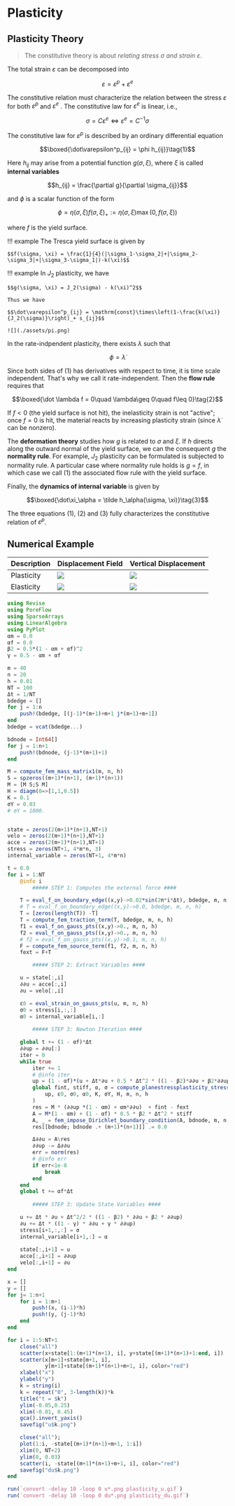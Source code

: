 # Plasticity



## Plasticity Theory

>  The constitutive theory is about _relating stress $\sigma$ and strain $\varepsilon$_. 

The total strain $\varepsilon$ can be decomposed into 

$$\varepsilon = \varepsilon^p + \varepsilon^e$$

The constitutive relation must characterize the relation between the stress $\varepsilon$ for both $\varepsilon^p$ and $\varepsilon^e$ . The constitutive law for $\varepsilon^e$ is linear, i.e., 

$$\sigma = C\varepsilon^e\Leftrightarrow\varepsilon^e = C^{-1}\sigma$$

The constitutive law for $\varepsilon^p$ is described by an ordinary differential equation 

$$\boxed{\dot\varepsilon^p_{ij} = \phi h_{ij}}\tag{1}$$

Here $h_{ij}$ may arise from a potential function $g(\sigma, \xi)$, where $\xi$ is called **internal variables**

$$h_{ij} = \frac{\partial g}{\partial \sigma_{ij}}$$

and $\phi$ is a scalar function of the form 

$$\phi = \eta(\sigma,\xi) f(\sigma, \xi)_+ := \eta(\sigma,\xi)\max(0, f(\sigma, \xi))$$

where $f$ is the yield surface. 

!!! example
    The Tresca yield surface is given by 
    
    $$f(\sigma, \xi) = \frac{1}{4}(|\sigma_1-\sigma_2|+|\sigma_2-\sigma_3|+|\sigma_3-\sigma_1|)-k(\xi)$$


!!! example
    ​In $J_2$ plasticity, we have

    $$g(\sigma, \xi) = J_2(\sigma) - k(\xi)^2$$

    ​Thus we have

    $$\dot\varepsilon^p_{ij} = \mathrm{const}\times\left(1-\frac{k(\xi)}{J_2(\sigma)}\right)_+ s_{ij}$$
    
    ![](./assets/pi.png)

In the rate-indpendent plasticity, there exists $\lambda$ such that 

$$\phi = \dot\lambda$$

Since both sides of (1) has derivatives with respect to time, it is time scale independent. That's why we call it rate-independent. Then the **flow rule** requires that 

$$\boxed{\dot \lambda f = 0\quad \lambda\geq 0\quad f\leq 0}\tag{2}$$

If $f<0$ (the yield surface is not hit), the inelasticity strain is not "active"; once $f=0$ is hit, the material reacts by increasing plasticity strain (since $\dot \lambda$ can be nonzero). 

The **deformation theory** studies how $g$ is related to $\sigma$ and $\xi$. If $h$ directs along the outward normal of the yield surface, we can the consequent $g$ the **normality rule**.  For example, $J_2$ plasticity can be formulated is subjected to normality rule. A particular case where normality rule holds is $g=f$, in which case we call (1) the associated flow rule with the yield surface.

Finally, the **dynamics of internal variable** is given by 

$$\boxed{\dot\xi_\alpha = \tilde h_\alpha(\sigma, \xi)}\tag{3}$$

The three equations (1), (2) and (3) fully characterizes the constitutive relation of $\varepsilon^p$.

 

## Numerical Example




|  Description          | Displacement Field             | Vertical Displacement           |
| ---------- | ------------------------------ | ------------------------------- |
| Plasticity | ![](./assets/plasticity_u.gif) | ![](./assets/plasticity_du.gif) |
| Elasticity | ![](./assets/elasticity_u.gif) | ![](./assets/elasticity_du.gif) |



```julia
using Revise
using PoreFlow
using SparseArrays
using LinearAlgebra
using PyPlot
αm = 0.0
αf = 0.0
β2 = 0.5*(1 - αm + αf)^2
γ = 0.5 - αm + αf

m = 40
n = 20
h = 0.01
NT = 100
Δt = 1/NT 
bdedge = []
for j = 1:n 
    push!(bdedge, [(j-1)*(m+1)+m+1 j*(m+1)+m+1])
end
bdedge = vcat(bdedge...)

bdnode = Int64[]
for j = 1:n+1
    push!(bdnode, (j-1)*(m+1)+1)
end

M = compute_fem_mass_matrix1(m, n, h)
S = spzeros((m+1)*(n+1), (m+1)*(n+1))
M = [M S;S M]
H = diagm(0=>[1,1,0.5])
K = 0.1
σY = 0.03
# σY = 1000.


state = zeros(2(m+1)*(n+1),NT+1)
velo = zeros(2(m+1)*(n+1),NT+1)
acce = zeros(2(m+1)*(n+1),NT+1)
stress = zeros(NT+1, 4*m*n, 3)
internal_variable = zeros(NT+1, 4*m*n)

t = 0.0
for i = 1:NT 
    @info i 
        ##### STEP 1: Computes the external force ####

    T = eval_f_on_boundary_edge((x,y)->0.02*sin(2π*i*Δt), bdedge, m, n, h)
    # T = eval_f_on_boundary_edge((x,y)->0.0, bdedge, m, n, h)
    T = [zeros(length(T)) -T]
    T = compute_fem_traction_term(T, bdedge, m, n, h)
    f1 = eval_f_on_gauss_pts((x,y)->0., m, n, h)
    f2 = eval_f_on_gauss_pts((x,y)->0., m, n, h)
    # f2 = eval_f_on_gauss_pts((x,y)->0.1, m, n, h)
    F = compute_fem_source_term(f1, f2, m, n, h)
    fext = F+T

        ##### STEP 2: Extract Variables ####

    u = state[:,i]
    ∂∂u = acce[:,i]
    ∂u = velo[:,i]

    ε0 = eval_strain_on_gauss_pts(u, m, n, h)
    σ0 = stress[i,:,:]
    α0 = internal_variable[i,:]
    
        ##### STEP 3: Newton Iteration ####

    global t += (1 - αf)*Δt
    ∂∂up = ∂∂u[:]
    iter = 0
    while true
        iter += 1
        # @info iter
        up = (1 - αf)*(u + Δt*∂u + 0.5 * Δt^2 * ((1 - β2)*∂∂u + β2*∂∂up)) + αf*u
        global fint, stiff, α, σ = compute_planestressplasticity_stress_and_stiffness_matrix(
            up, ε0, σ0, α0, K, σY, H, m, n, h
        )
        res = M * (∂∂up *(1 - αm) + αm*∂∂u)  + fint - fext
        A = M*(1 - αm) + (1 - αf) * 0.5 * β2 * Δt^2 * stiff
        A, _ = fem_impose_Dirichlet_boundary_condition(A, bdnode, m, n, h)
        res[[bdnode; bdnode .+ (m+1)*(n+1)]] .= 0.0

        Δ∂∂u = A\res
        ∂∂up -= Δ∂∂u
        err = norm(res)
        # @info err
        if err<1e-8
            break 
        end
    end
    global t += αf*Δt
    
        ##### STEP 3: Update State Variables ####

    u += Δt * ∂u + Δt^2/2 * ((1 - β2) * ∂∂u + β2 * ∂∂up)
    ∂u += Δt * ((1 - γ) * ∂∂u + γ * ∂∂up)
    stress[i+1,:,:] = σ
    internal_variable[i+1,:] = α
    
    state[:,i+1] = u
    acce[:,i+1] = ∂∂up
    velo[:,i+1] = ∂u
end

x = []
y = []
for j= 1:n+1
    for i = 1:m+1
        push!(x, (i-1)*h)
        push!(y, (j-1)*h)
    end
end

for i = 1:5:NT+1
    close("all")
    scatter(x+state[1:(m+1)*(n+1), i], y+state[(m+1)*(n+1)+1:end, i])
    scatter(x[m+1]+state[m+1, i],
            y[m+1]+state[(m+1)*(n+1)+m+1, i], color="red")
    xlabel("x")
    ylabel("y")
    k = string(i)
    k = repeat("0", 3-length(k))*k 
    title("t = $k")
    ylim(-0.05,0.25)
    xlim(-0.01, 0.45)
    gca().invert_yaxis()
    savefig("u$k.png")

    close("all"); 
    plot(1:i, -state[(m+1)*(n+1)+m+1, 1:i])
    xlim(0, NT+2)
    ylim(0, 0.03)
    scatter(i, -state[(m+1)*(n+1)+m+1, i], color="red")
    savefig("du$k.png")
end

run(`convert -delay 10 -loop 0 u*.png plasticity_u.gif`)
run(`convert -delay 10 -loop 0 du*.png plasticity_du.gif`)


```

